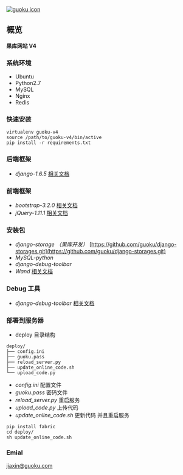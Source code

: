 [![guoku icon](http://tp4.sinaimg.cn/2179686555/50/5657509044/1)](id:jiaxin)


## 概览
**果库网站 V4**

### 系统环境
* Ubuntu 
* Python2.7 
* MySQL 
* Nginx 
* Redis

### 快速安装
 ```
 virtualenv guoku-v4
 source /path/to/guoku-v4/bin/active
 pip install -r requirements.txt
 ```


### 后端框架
* *django-1.6.5* [相关文档](https://docs.djangoproject.com/en/1.6/)

### 前端框架
* *bootstrap-3.2.0* [相关文档](http://getbootstrap.com/)
* *jQuery-1.11.1*	[相关文档](http://jquery.com/)

### 安装包
* *django-storage （果库开发）*  [https://github.com/guoku/django-storages.git](https://github.com/guoku/django-storages.git)
* *MySQL-python*
* *django-debug-toolbar*
* *Wand* [相关文档](http://docs.wand-py.org/en/0.3.7/)

### Debug 工具
* *django-debug-toolbar* [相关文档](http://django-debug-toolbar.readthedocs.org/en/1.2/installation.html#quick-setup)

### 部署到服务器
* deploy 目录结构

```
deploy/
├── config.ini
├── guoku.pass
├── reload_server.py
├── update_online_code.sh
└── upload_code.py
```

* *config.ini* 配置文件
* *guoku.pass* 密码文件
* *reload_server.py* 重启服务
* *upload_code.py* 上传代码
* *update_online_code.sh* 更新代码 并且重启服务 


```
pip install fabric
cd deploy/
sh update_online_code.sh
```


### Emial
 <jiaxin@guoku.com>
